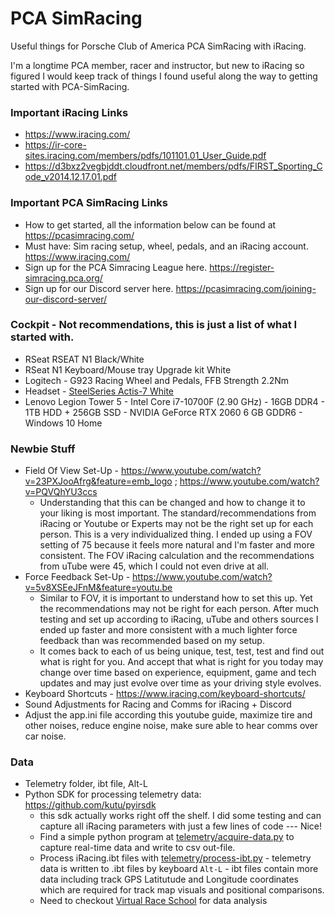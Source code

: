 # PCA SimRacing
Useful things for Porsche Club of America PCA SimRacing with iRacing.

I'm a longtime PCA member, racer and instructor, but new to iRacing so figured I would keep track of things I found useful along the way to getting started with PCA-SimRacing.


### Important iRacing Links
  - https://www.iracing.com/
  - https://ir-core-sites.iracing.com/members/pdfs/101101.01_User_Guide.pdf
  - https://d3bxz2vegbjddt.cloudfront.net/members/pdfs/FIRST_Sporting_Code_v2014.12.17.01.pdf

### Important PCA SimRacing Links
  - How to get started, all the information below can be found at https://pcasimracing.com/
  - Must have: Sim racing setup, wheel, pedals, and an iRacing account. https://www.iracing.com/
  - Sign up for the PCA Simracing League here. https://register-simracing.pca.org/
  - Sign up for our Discord server here. https://pcasimracing.com/joining-our-discord-server/


### Cockpit - Not recommendations, this is just a list of what I started with.
  - RSeat RSEAT N1 Black/White
  - RSeat N1 Keyboard/Mouse tray Upgrade kit White
  - Logitech - G923 Racing Wheel and Pedals, FFB Strength 2.2Nm
  - Headset - [SteelSeries Actis-7 White](https://steelseries.com/gaming-headsets/arctis-7?color=white)
  - Lenovo Legion Tower 5 - Intel Core i7-10700F (2.90 GHz) - 16GB DDR4 - 1TB HDD + 256GB SSD - NVIDIA GeForce RTX 2060 6 GB GDDR6 - Windows 10 Home

### Newbie Stuff
- Field Of View Set-Up - https://www.youtube.com/watch?v=23PXJooAfrg&feature=emb_logo ; https://www.youtube.com/watch?v=PQVQhYU3ccs
  - Understanding that this can be changed and how to change it to your liking is most important.  The standard/recommendations from iRacing or Youtube or Experts may not be the right set up for each person.  This is a very individualized thing.  I ended up using a FOV setting of 75 because it feels more natural and I'm faster and more consistent.  The FOV iRacing calculation and the recommendations from uTube were 45, which I could not even drive at all.
- Force Feedback Set-Up - https://www.youtube.com/watch?v=5v8XSEeJFnM&feature=youtu.be
  - Similar to FOV, it is important to understand how to set this up.  Yet the recommendations may not be right for each person.  After much testing and set up according to iRacing, uTube and others sources I ended up faster and more consistent with a much lighter force feedback than was recommended based on my setup.
  - It comes back to each of us being unique, test, test, test and find out what is right for you.  And accept that what is right for you today may change over time based on experience, equipment, game and tech updates and may just evolve over time as your driving style evolves.
- Keyboard Shortcuts - https://www.iracing.com/keyboard-shortcuts/
 - Sound Adjustments for Racing and Comms for iRacing + Discord
  - Adjust the app.ini file according this youtube guide, maximize tire and other noises, reduce engine noise, make sure able to hear comms over car noise.

### Data
- Telemetry folder, ibt file, Alt-L
- Python SDK for processing telemetry data: https://github.com/kutu/pyirsdk
  - this sdk actually works right off the shelf.  I did some testing and can capture all iRacing parameters with just a few lines of code --- Nice!
  - Find a simple python program at [telemetry/acquire-data.py](https://github.com/glynnsc/pca-sim-racing/blob/main/telemetry/acquire-data.py) to capture real-time data and write to csv out-file.
  - Process iRacing.ibt files with [telemetry/process-ibt.py](https://github.com/glynnsc/pca-sim-racing/blob/main/telemetry/process-ibt.py) - telemetry data is written to .ibt files by keyboard `Alt-L` - ibt files contain more data including track GPS Latitutude and Longitude coordinates which are required for track map visuals and positional comparisons.
  - Need to checkout [Virtual Race School](https://virtualracingschool.com/) for data analysis
